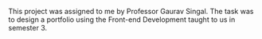 This project was assigned to me by Professor Gaurav Singal. The task was to design a portfolio using the Front-end Development taught to us in semester 3.
